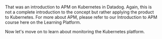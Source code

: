 That was an introduction to APM on Kubernetes in Datadog. Again, this is not a complete introduction to the concept but rather applying the product to Kubernetes. For more about APM, please refer to our Introduction to APM course here on the Learning Platform.

Now let's move on to learn about monitoring the Kubernetes platform.